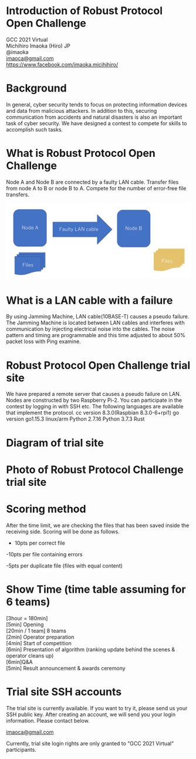 # Introduction of Robust Protocol Open Challenge
GCC 2021 Virtual<br>
Michihiro Imaoka (Hiro) JP<br>
@imaoka<br>
imaoca@gmail.com<br>
https://www.facebook.com/imaoka.micihihiro/

# Background
In general, cyber security tends to focus on protecting information devices and data from malicious attackers. 
In addition to this, securing communication from accidents and natural disasters is also an important task of cyber security.
We have designed a contest to compete for skills to accomplish such tasks.

# What is Robust Protocol Open Challenge
Node A and Node B are connected by a faulty LAN cable.
Transfer files from node A to B or node B to A.
Compete for the number of error-free file transfers.

![](img/fig1.png) 

# What is a LAN cable with a  failure
By using Jamming Machine, LAN cable(10BASE-T) causes a pseudo failure.
The Jamming Machine is located between LAN cables and interferes with communication by injecting electrical noise into the cables.
The noise pattern and timing are programmable and this time adjusted to about 50% packet loss with Ping examine.

# Robust Protocol Open Challenge trial site
We have prepared a remote server that causes a pseudo failure on LAN.
Nodes are constructed by two Raspberry Pi-2.
You can participate in the contest by logging in with SSH etc.
The following languages ​​are available that implement the protocol.
cc version 8.3.0(Raspbian 8.3.0-6+rpi1)
go version go1.15.3 linux/arm
Python 2.7.16
Python 3.7.3
Rust

# Diagram of trial site

# Photo of Robust Protocol Challenge trial site

# Scoring method
After the time limit, we are checking the files that has been saved inside the receiving side. Scoring will be done as follows.

+ 10pts per correct file

-10pts per file containing errors

-5pts per duplicate file (files with equal content)

# Show Time (time table assuming for 6 teams)
[3hour = 180min]<br>
[5min] Opening<br>
[20min / 1 team] 8 teams<br>
[2min] Operator preparation<br>
[4min] Start of competition<br>
[6min] Presentation of algorithm (ranking update behind the scenes & operator cleans up)<br>
[6min]Q&A<br>
[5min] Result announcement & awards ceremony

# Trial site SSH accounts
The trial site is currently available.
If you want to try it, please send us your SSH public key.
After creating an account, we will send you your login information. Please contact below.

imaoca@gmail.com

Currently, trial site login rights are only granted to "GCC 2021 Virtual" participants.
